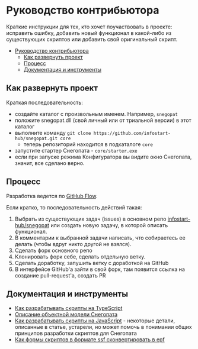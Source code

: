 # Руководство контрибьютора

Краткие инструкции для тех, кто хочет поучаствовать в проекте: исправить ошибку, добавить новый функционал в какой-либо из существующих скриптов или добавить свой оригинальный скрипт.

- [Руководство контрибьютора](#руководство-контрибьютора)
  - [Как развернуть проект](#как-развернуть-проект)
  - [Процесс](#процесс)
  - [Документация и инструменты](#документация-и-инструменты)

## Как развернуть проект

Краткая последовательность:

- создайте каталог с произвольным именем. Например, `snegopat`
- положите snegopat.dll (свой личный или от триальной версии) в этот каталог
- выполните команду `git clone https://github.com/infostart-hub/snegopat.git core`
  - теперь репозиторий находится в подкаталоге `core`
- запустите стартер Снегопата - `core/starter.exe`
- если при запуске режима Конфигуратора вы видите окно Снегопата, значит, все сделано верно.

## Процесс

Разработка ведется по [GitHub Flow](https://guides.github.com/introduction/flow/).

Если кратко, то последовательность действий такая:

1. Выбрать из существующих задач (issues) в основном репо [infostart-hub/snegopat](https://github.com/infostart-hub/snegopat/issues/) или создать новую задачу, в которой описать функционал.
2. В комментарии к выбранной задачи написать, что собираетесь ее делать (чтобы вдруг никто другой не взялся).
3. Сделать форк основного репо
4. Клонировать форк себе, сделать отдельную ветку.
5. Сделать доработку, запушить ветку с доработкой на GitHub
6. В интерфейсе GitHub'а зайти в свой форк, там появится ссылка на создание pull-request'а, создать PR

## Документация и инструменты

* [Как разрабатывать скрипты на TypeScript](https://snegopat.ru/new/doc/tip/docs/10+develop-start.md)
* [Описание объектной модели Снегопата](https://snegopat.ru/new/doc/tip/docs/99+snegapi.md)
* [Как разрабатывать скрипты на JavaScript](https://infostart.ru/1c/articles/116665/) - некоторые детали, описанные в статье, устарели, но может помочь в понимании общих принципов разработки скриптов для Снегопата
* [Как формы скриптов в формате ssf сконвертировать в epf](https://snegopat.ru/forum/viewtopic.php?f=3&t=850)
